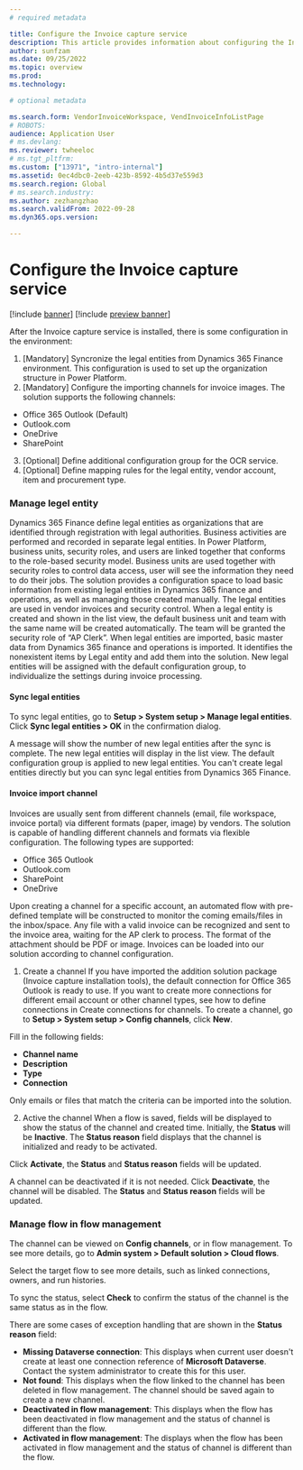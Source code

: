 ```yaml
---
# required metadata

title: Configure the Invoice capture service 
description: This article provides information about configuring the Invoice capture service. 
author: sunfzam
ms.date: 09/25/2022
ms.topic: overview
ms.prod: 
ms.technology: 

# optional metadata

ms.search.form: VendorInvoiceWorkspace, VendInvoiceInfoListPage
# ROBOTS: 
audience: Application User
# ms.devlang: 
ms.reviewer: twheeloc
# ms.tgt_pltfrm: 
ms.custom: ["13971", "intro-internal"]
ms.assetid: 0ec4dbc0-2eeb-423b-8592-4b5d37e559d3
ms.search.region: Global
# ms.search.industry: 
ms.author: zezhangzhao
ms.search.validFrom: 2022-09-28
ms.dyn365.ops.version: 

---
```


# Configure the Invoice capture service

[!include [banner](../includes/banner.md)]
[!include [preview banner](../includes/preview-banner.md)]

After the Invoice capture service is installed, there is some configuration in the environment: 
1. [Mandatory] Syncronize the legal entities from Dynamics 365 Finance environment. This configuration is used to set up the organization structure in 
Power Platform. 
2. [Mandatory] Configure the importing channels for invoice images. 
The solution supports the following channels: 
 - Office 365 Outlook (Default) 
 - Outlook.com
 - OneDrive
 - SharePoint 
3. [Optional] Define additional configuration group for the OCR service. 
4. [Optional] Define mapping rules for the legal entity, vendor account, item and procurement type. 

### Manage legel entity

Dynamics 365 Finance define legal entities as organizations that are identified through registration with legal authorities. Business activities are performed and recorded in separate legal entities. In Power Platform, business units, security roles, and users are linked together that conforms to the role-based security model. Business units are used together with security roles to control data access, user will see the information they need to do their jobs. The solution provides a configuration space to load basic information from existing legal entities in Dynamics 365 finance and operations, as well as managing those created manually. The legal entities are used in vendor invoices and security control. When a legal entity is created and shown in the list view, the default business unit and team with the same name will be created automatically. The team will be granted the security role of “AP Clerk”. When legal entities are imported, basic master data from Dynamics 365 finance and operations is imported. It identifies the nonexistent items by Legal entity and add them into the solution. New legal entities will be assigned with the default configuration group, to individualize the settings during invoice processing. 


#### Sync legal entities

To sync legal entities, go to **Setup > System setup > Manage legal entities**. 
Click **Sync legal entities > OK** in the confirmation dialog. 

A message will show the number of new legal entities after the sync is complete. The new legal entities will display in the list view. 
The default configuration group is applied to new legal entities. You can't create legal entities directly but you can sync legal entities from Dynamics 365 Finance. 

#### Invoice import channel
Invoices are usually sent from different channels (email, file workspace, invoice portal) via different formats (paper, image) by vendors. The solution is capable of handling different channels and formats via flexible configuration. The following types are supported: 
 - Office 365 Outlook 
 - Outlook.com 
 - SharePoint 
 - OneDrive 

Upon creating a channel for a specific account, an automated flow with pre-defined template will be constructed to monitor the coming emails/files in the inbox/space. Any file with a valid invoice can be recognized and sent to the invoice area, waiting for the AP clerk to process. The format of the attachment should be PDF or image.  Invoices can be loaded into our solution according to channel configuration. 

1) Create a channel 
If you have imported the addition solution package (Invoice capture installation tools), the default connection for Office 365 Outlook is ready to use. If you want to create more connections for different email account or other channel types, see how to define connections in Create connections for channels. 
To create a channel, go to **Setup > System setup > Config channels**, click **New**. 

Fill in the following fields:
 - **Channel name** 
 - **Description** 
 - **Type** 
 - **Connection** 
 
Only emails or files that match the criteria can be imported into the solution. 

2) Active the channel 
When a flow is saved, fields will be displayed to show the status of the channel and created time. Initially, the **Status** will be **Inactive**. 
The **Status reason** field displays that the channel is initialized and ready to be activated.

Click **Activate**, the **Status** and **Status reason** fields will be updated.

A channel can be deactivated if it is not needed. Click **Deactivate**, the channel will be disabled. The **Status** and **Status reason** fields will be updated. 

### Manage flow in flow management

The channel can be viewed on **Config channels**, or in flow management. To see more details, go to **Admin system > Default solution > Cloud flows**.

Select the target flow to see more details, such as linked connections, owners, and run histories.

To sync the status, select **Check** to confirm the status of the channel is the same status as in the flow. 

There are some cases of exception handling that are shown in the **Status reason** field: 
 - **Missing Dataverse connection**: This displays when current user doesn't create at least one connection reference of **Microsoft Dataverse**. Contact the system administrator to create this for this user. 
 - **Not found**: This displays when the flow linked to the channel has been deleted in flow management. The channel should be saved again to create a new channel. 
 - **Deactivated in flow management**: This displays when the flow has been deactivated in flow management and the status of channel is different than the flow. 
 - **Activated in flow management**: The displays when the flow has been activated in flow management and the status of channel is different than the flow.




